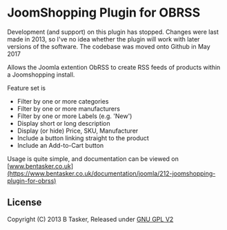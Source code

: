 JoomShopping Plugin for OBRSS
================================

Development (and support) on this plugin has stopped. Changes were last made in 2013, so I've no idea whether the plugin will work with later versions of the software. The codebase was moved onto Github in May 2017

Allows the Joomla extention ObRSS to create RSS feeds of products within a Joomshopping install.

Feature set is

* Filter by one or more categories
* Filter by one or more manufacturers
* Filter by one or more Labels (e.g. 'New')
* Display short or long description
* Display (or hide) Price, SKU, Manufacturer
* Include a button linking straight to the product
* Include an Add-to-Cart button


Usage is quite simple, and documentation can be viewed on [www.bentasker.co.uk](https://www.bentasker.co.uk/documentation/joomla/212-joomshopping-plugin-for-obrss)




License
--------

Copyright (C) 2013 B Tasker, Released under [GNU GPL V2](https://www.gnu.org/licenses/old-licenses/gpl-2.0.txt)